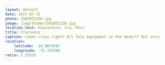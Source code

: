 ```yaml
---
layout: default
date: 2017-07-31
photo: 1502051230.jpg
image: /img/thumb/1502051230.jpg
location_text: Huacachina, Ica, Peru
title: Craziness
caption: Looks crazy right? All this equipment in the desert? But seriously, I had so much fun that day! Waxing the skies over and over, going down a sand dune, jumping in a buggy again and drive to the next dune! Awesome day!
location:
    latitude: -14.0874587
    longitude: -75.762586
ratio: 1.33333
---
```

